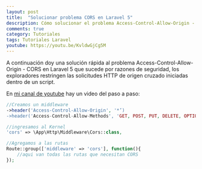 ```yaml
---
layout: post
title:  "Solucionar problema CORS en Laravel 5"
description: Cómo solucionar el problema Access-Control-Allow-Origin - CORS en Laravel 5
comments: true
category: Tutoriales
tags: Tutoriales Laravel
youtube: https://youtu.be/KvldwGjCg5M
---
```

A continuación doy una solución rápida al problema Access-Control-Allow-Origin - CORS en Laravel 5 que sucede por razones de seguridad, los exploradores restringen las solicitudes HTTP de origen cruzado iniciadas dentro de un script.

En <a target="_blank" href="{{ page.youtube }}">mi canal de youtube</a> hay un video del paso a paso:

```PHP
//Creamos un middleware
->header('Access-Control-Allow-Origin', '*’)
->header('Access-Control-Allow-Methods', 'GET, POST, PUT, DELETE, OPTIONS’);

//ingresamos al Kernel
'cors' => \App\Http\Middleware\Cors::class,

//Agregamos a las rutas
Route::group(['middleware' => 'cors'], function(){
    //aqui van todas las rutas que necesitan CORS
}); 
```
